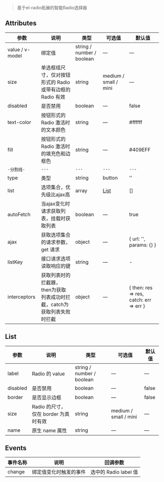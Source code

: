 > 基于el-radio拓展的智能Radio选择器

<script>
import BaseUse from './base.md'
import AjaxUse from './ajax.md'


export default {
    components: {
       BaseUse,
       AjaxUse
    }
}
</script>

<base-use></base-use>
<ajax-use></ajax-use>

## Attributes
| 参数 | 说明 | 类型 | 可选值 | 默认值 |
| - | - | - | - | - |
| value / v-model | 绑定值 | string / number / boolean | — | — |
| size     | 单选框组尺寸，仅对按钮形式的 Radio 或带有边框的 Radio 有效   | string  | medium / small / mini |    —     |
| disabled  | 是否禁用    | boolean   | — | false   |
| text-color  | 按钮形式的 Radio 激活时的文本颜色    | string   | — | #ffffff   |
| fill  | 按钮形式的 Radio 激活时的填充色和边框色    | string   | — | #409EFF   |
| `-分割线-` | `---` | `---` | `---` | `---`
| type  | 类型 | string | button | '' |
| list  | 选项集合，优先级比ajax高 | array | [List](/ui/radio-smart#list) | [] |
| autoFetch | 当ajax变化时请求获取列表，挂载时获取列表 | boolean | — | true |
| ajax | 获取选项集合的请求参数，get 请求 | object | — | { url: '', params: {} }   |
| listKey | 接口请求选项读取响应的键 | string | — | - |
| interceptors | 获取列表时的拦截器，then为获取列表成功时拦截，catch为获取列表失败时拦截 | object | — | { then: res => res, catch: err => err } |


## List
| 参数      | 说明    | 类型      | 可选值       | 默认值   |
|---------- |-------- |---------- |-------------  |-------- |
| label     | Radio 的 value   | string / number / boolean    |       —        |      —   |
| disabled  | 是否禁用    | boolean   | — | false   |
| border  | 是否显示边框  | boolean   | — | false   |
| size  | Radio 的尺寸，仅在 border 为真时有效  | string  | medium / small / mini | — |
| name | 原生 name 属性 | string    |      —         |     —    |
## Events
| 事件名称 | 说明 | 回调参数 |
|---------- |-------- |---------- |
| change  | 绑定值变化时触发的事件 |  选中的 Radio label 值  |